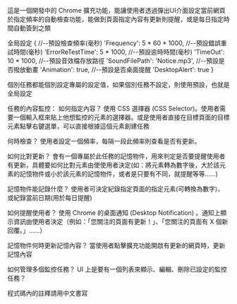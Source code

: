 這是一個開發中的 Chrome 擴充功能，能讓使用者透過彈出UI介面設定當前網頁於指定頻率的自動檢查功能，能做到頁面指定內容有更新則提醒，或是每日指定時間自動簽到之類

全局設定
	{
		//--預設檢查頻率(毫秒)
		'Frequency': 5 * 60 * 1000,
		//--預設錯誤重試時間(毫秒)
		'ErrorReTestTime': 5 * 1000,
		//--預設逾時時間(毫秒)
		'TimeOut': 10 * 1000,
		//--預設音效檔存放路徑
		'SoundFilePath': 'Notice.mp3',
		//--預設是否撥放動畫
		'Animation': true,
		//--預設是否桌面提醒
		'DesktopAlert': true
	}

個別任務都能個別設定專屬的設定值，如果個別任務不設定，則使用預設，也就是全局設定

任務的內容監控：
如何指定內容？
使用 CSS 選擇器 (CSS Selector)。使用者需要一個輸入框來貼上他想監控的元素的選擇器。或是使用者直接在目標頁面的目標元素點擊右鍵選單，可以直接根據這個元素創建任務

何時檢查？
使用者設定一個頻率，每隔一段此頻率則查看是否有更新。

如何比對更新？
會有一個專屬於此任務的記憶物件，用來判定是否要提醒使用者有更新，具體要如何比對元素由使使用者決定(如：將元素轉為數字後，大於該元素的記憶物件或小於該元素的記憶物件，或者是只要有不同，就提醒等等……)

記憶物件能記錄什麼？
使用者可決定紀錄指定頁面的指定元素(可轉換為數字)，或紀錄當前日期(用於每日提醒)

如何提醒使用者？ 使用 Chrome 的桌面通知 (Desktop Notification) 。通知上顯示資訊由使用者決定（例如：「您關注的頁面有更新！」、「您關注的頁面有 X 個新回覆。」……）

記憶物件何時更新記憶內容？
當使用者點擊擴充功能開啟有更新的網頁時，更新記憶內容

如何管理多個監控任務？
UI 上是要有一個列表來顯示、編輯、刪除已設定的監控任務？

程式碼內的註釋請用中文書寫
